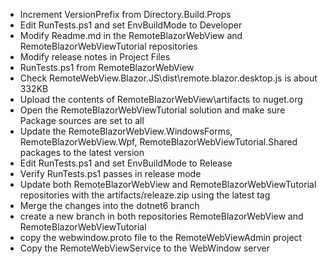 - Increment VersionPrefix from Directory.Build.Props
- Edit RunTests.ps1 and set EnvBuildMode to Developer
- Modify Readme.md in the RemoteBlazorWebView and RemoteBlazorWebViewTutorial repositories
- Modify release notes in Project Files
- RunTests.ps1 from RemoteBlazorWebView
-	Check RemoteWebView.Blazor.JS\dist\remote.blazor.desktop.js is about 332KB
- Upload the contents of RemoteBlazorWebView\artifacts to nuget.org
- Open the RemoteBlazorWebViewTutorial solution and make sure Package sources are set to all
- Update the RemoteBlazorWebView.WindowsForms, RemoteBlazorWebView.Wpf, RemoteBlazorWebViewTutorial.Shared packages to the latest version
- Edit RunTests.ps1 and set EnvBuildMode to Release
- Verify RunTests.ps1 passes in release mode
- Update both RemoteBlazorWebView and RemoteBlazorWebViewTutorial repositories with the artifacts/releaze.zip using the latest tag
- Merge the changes into the dotnet6 branch
- create a new branch in both repositories RemoteBlazorWebView and RemoteBlazorWebViewTutorial
- copy the webwindow.proto file to the RemoteWebViewAdmin project
- Copy the RemoteWebViewService to the WebWindow server

